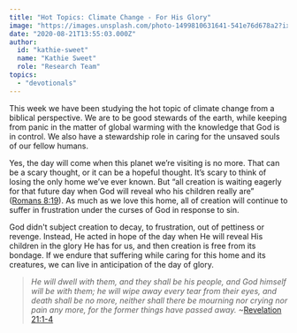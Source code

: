 ```yaml
---
title: "Hot Topics: Climate Change - For His Glory"
image: "https://images.unsplash.com/photo-1499810631641-541e76d678a2?ixlib=rb-1.2.1&q=85&fm=jpg&crop=entropy&cs=srgb&ixid=eyJhcHBfaWQiOjk2NjF9"
date: "2020-08-21T13:55:03.000Z"
author:
  id: "kathie-sweet"
  name: "Kathie Sweet"
  role: "Research Team"
topics:
  - "devotionals"
---
```

This week we have been studying the hot topic of climate change from a biblical perspective.  We are to be good stewards of the earth, while keeping from panic in the matter of global warming with the knowledge that God is in control.  We also have a stewardship role in caring for the unsaved souls of our fellow humans.

Yes, the day will come when this planet we’re visiting is no more.  That can be a scary thought, or it can be a hopeful thought.  It’s scary to think of losing the only home we’ve ever known.  But “all creation is waiting eagerly for that future day when God will reveal who his children really are” ([Romans 8:19][rom89]).  As much as we love this home, all of creation will continue to suffer in frustration under the curses of God in response to sin.

God didn't subject creation to decay, to frustration, out of pettiness or revenge. Instead, He acted in hope of the day when He will reveal His children in the glory He has for us, and then creation is free from its bondage.  If we endure that suffering while caring for this home and its creatures, we can live in anticipation of the day of glory.

> _He will dwell with them, and they shall be his people, and God himself will be with them; he will wipe away every tear from their eyes, and death shall be no more, neither shall there be mourning nor crying nor pain any more, for the former things have passed away._  ~[Revelation 21:1-4][rev21]

[rev21]: https://www.bible.com/111/rev.21.1-4
[rom89]: https://biblehub.com/romans/8-19.htm
